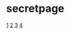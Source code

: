 # secretpage

[1](https://yandex.ru/video/touch/search?text=%D0%BF%D0%BE%D0%BA%D0%B0%D0%B6%D0%B8%20%D0%BF%D0%B8%D1%81%D1%8C%D0%BA%D1%83)
[2](https://yandex.ru/video/search?text=%D0%BF%D0%BE%D0%BA%D0%B0%D0%B6%D0%B8%20%D0%BF%D0%B8%D1%81%D1%8C%D0%BA%D1%83%20%D0%B2%20%D1%88%D0%BA%D0%BE%D0%BB%D0%B5)
[3](http://animedesu.org/best-rating.html)
[4](https://sex-studentki.live/)
